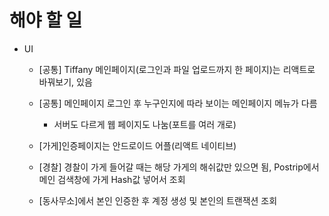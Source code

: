 # 해야 할 일

- UI 

  - [공통] Tiffany 메인페이지(로그인과 파일 업로드까지 한 페이지)는 리액트로 바꿔보기, 있음

  - [공통] 메인페이지 로그인 후 누구인지에 따라 보이는 메인페이지 메뉴가 다름
    - 서버도 다르게 웹 페이지도 나눔(포트를 여러 개로)
  - [가게]인증페이지는 안드로이드 어플(리액트 네이티브)
  - [경찰] 경찰이 가게 들어갈 때는 해당 가게의 해쉬값만 있으면 됨, Postrip에서 메인 검색창에 가게 Hash값 넣어서 조회
  - [동사무소]에서 본인 인증한 후 계정 생성 및 본인의 트랜잭션 조회

